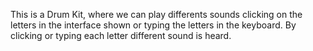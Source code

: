 This is a Drum Kit, where we can play differents sounds clicking on the letters in the interface shown or typing the letters in the keyboard.
By clicking or typing each letter different sound is heard.
